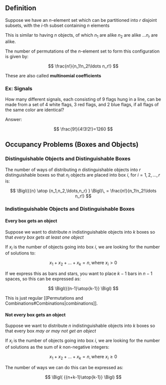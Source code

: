 ## Definition

Suppose we have an $n$-element set which can be partitioned into $r$ disjoint subsets, with the $i$-th subset containing $n$ elements

This is similar to having $n$ objects, of which $n_1$ are alike $n_2$ are alike $\ldots n_r$ are alike.

The number of permutations of the $n$-element set to form this configuration is given by:

$$
\frac{n!}{n_1!n_2!\ldots n_r!}
$$

These are also called **multinomial coefficients**

### Ex: Signals

How many different signals, each consisting of 9 flags hung in a line, can be made from a set of 4 white flags, 3 red flags, and 2 blue flags, if all flags of the same color are identical?

Answer:

$$
\frac{9!}{4!3!2!}=1260
$$

## Occupancy Problems (Boxes and Objects)

### Distinguishable Objects and Distinguishable Boxes

The number of ways of distributing $n$ distinguishable objects into $r$ distinguishable boxes so that $n_i$ objects are placed into box $i$, for $i=1,2,\ldots,r$ is:

$$
\Bigl({{n} \atop {n_1,n_2,\ldots,n_r} } \Bigl)\, = \frac{n!}{n_1!n_2!\ldots n_r!}
$$

### Indistinguishable Objects and Distinguishable Boxes

#### Every box gets an object

Suppose we want to distribute $n$ indistinguishable objects into $k$ boxes so that _every box gets at least one object_

If $x_i$ is the number of objects going into box $i$, we are looking for the number of solutions to:

$$
x_1+x_2+\ldots+x_k=n, \text{where } x_i>0
$$

If we express this as bars and stars, you want to place $k-1$ bars in $n-1$ spaces, so this can be expressed as:

$$
\Bigl({{n-1}\atop{k-1}}  \Bigl)
$$

This is just regular [[Permutations and Combinations#Combinations|combinations]].

#### Not every box gets an object

Suppose we want to distribute $n$ indistinguishable objects into $k$ boxes so that every box _may or may not get an object_

If $x_i$ is the number of objects going into box $i$, we are looking for the number of solutions as the sum of $k$ non-negative integers:

$$
x_1+x_2+\ldots+x_k=n, \text{where } x_i\geq0
$$

The number of ways we can do this can be expressed as:

$$
\Bigl( {{n+k-1}\atop{k-1}} \Bigl)
$$
